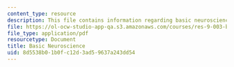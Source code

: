 ```yaml
---
content_type: resource
description: This file contains information regarding basic neuroscience.
file: https://ol-ocw-studio-app-qa.s3.amazonaws.com/courses/res-9-003-brains-minds-and-machines-summer-course-summer-2015/8d5538b01b0fc12d3ad59637a243dd54_MITRES_9_003SUM15_tut1.pdf
file_type: application/pdf
resourcetype: Document
title: Basic Neuroscience
uid: 8d5538b0-1b0f-c12d-3ad5-9637a243dd54
---
```

